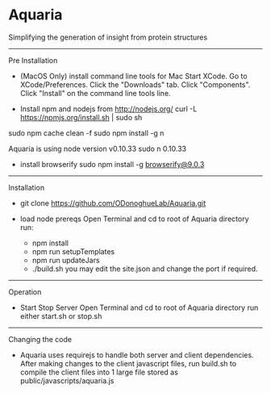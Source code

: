 # Aquaria
Simplifying the generation of insight from protein structures


----------
Pre Installation
- (MacOS Only) install command line tools for Mac
	Start XCode.
	Go to XCode/Preferences.
	Click the "Downloads" tab.
	Click "Components".
	Click "Install" on the command line tools line.

- Install npm and nodejs
	from http://nodejs.org/
curl -L https://npmjs.org/install.sh | sudo sh

sudo npm cache clean -f
sudo npm install -g n	

Aquaria is using node version v0.10.33
sudo n 0.10.33
	
- install browserify
  sudo npm install -g browserify@9.0.3

--------
Installation
 - git clone https://github.com/ODonoghueLab/Aquaria.git
 
- load node prereqs
	Open Terminal and cd to root of Aquaria directory
	run:
	 - npm install
	 - npm run setupTemplates
	 - npm run updateJars
	 - ./build.sh
  you may edit the site.json and change the port if required.
  
-------
Operation
- Start Stop Server
	Open Terminal and cd to root of Aquaria directory
	run either start.sh or stop.sh

-------
Changing the code
- Aquaria uses requirejs to handle both server and client dependencies. After making changes to the client javascript files, run build.sh to compile the client files into 1 large file stored as public/javascripts/aquaria.js


